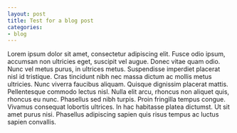 ```yaml
---
layout: post
title: Test for a blog post
categories:
- blog
---
```


Lorem ipsum dolor sit amet, consectetur adipiscing elit. Fusce odio ipsum, accumsan non ultricies eget, suscipit vel augue. Donec vitae quam odio. Nunc vel metus purus, in ultrices metus. Suspendisse imperdiet placerat nisl id tristique. Cras tincidunt nibh nec massa dictum ac mollis metus ultricies. Nunc viverra faucibus aliquam. Quisque dignissim placerat mattis. Pellentesque commodo lectus nisl. Nulla elit arcu, rhoncus non aliquet quis, rhoncus eu nunc. Phasellus sed nibh turpis. Proin fringilla tempus congue. Vivamus consequat lobortis ultrices. In hac habitasse platea dictumst. Ut sit amet purus nisi. Phasellus adipiscing sapien quis risus tempus ac luctus sapien convallis.

